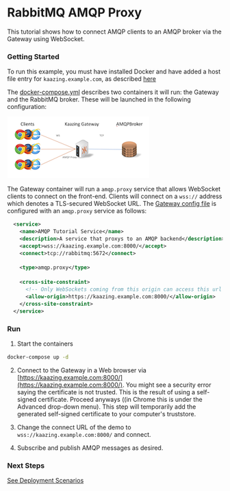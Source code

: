 # RabbitMQ AMQP Proxy

This tutorial shows how to connect AMQP clients to an AMQP broker via the Gateway using WebSocket.

### Getting Started

To run this example, you must have installed Docker and have added a host file entry for `kaazing.example.com`, as described [here](../../README.md)

The [docker-compose.yml](docker-compose.yml) describes two containers it will run: the Gateway and the RabbitMQ broker. These will be launched in the following configuration:

![AMQP architecture](../amqp.png)

The Gateway container will run a `amqp.proxy` service that allows WebSocket clients to connect on the front-end. Clients will connect on a `wss://` address which denotes a TLS-secured WebSocket URL. The [Gateway config file](gateway/amqp-rabbitmq-gateway-config.xml) is configured with an `amqp.proxy` service as follows:

```xml
  <service>
    <name>AMQP Tutorial Service</name>
    <description>A service that proxys to an AMQP backend</description>
    <accept>wss://kaazing.example.com:8000/</accept>
    <connect>tcp://rabbitmq:5672</connect>

    <type>amqp.proxy</type>

    <cross-site-constraint>
      <!-- Only WebSockets coming from this origin can access this url -->
      <allow-origin>https://kaazing.example.com:8000/</allow-origin>
    </cross-site-constraint>
  </service>
```

### Run

1. Start the containers
  ```bash
  docker-compose up -d
  ```
  
2. Connect to the Gateway in a Web browser via [https://kaazing.example.com:8000/](https://kaazing.example.com:8000/).  You might see a security error saying the certificate is not trusted.  This is the result of using a self-signed certificate.  Proceed anyways ((in Chrome this is under the Advanced drop-down menu).  This step will temporarily add the generated self-signed certificate to your computer's truststore.

3. Change the connect URL of the demo to `wss://kaazing.example.com:8000/` and connect.

4. Subscribe and publish AMQP messages as desired.

### Next Steps
  
[See Deployment Scenarios](../../README.md#deployment-scenarios)
